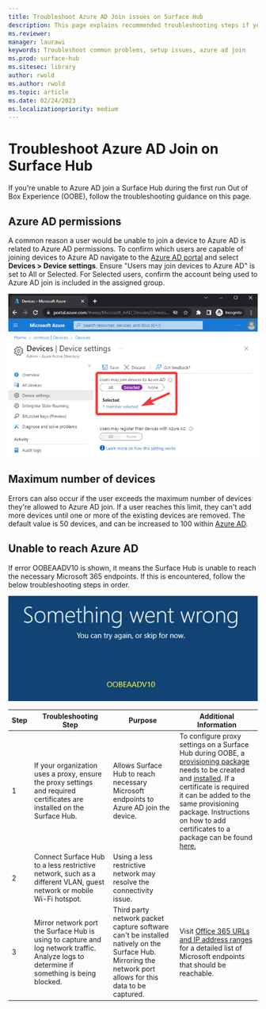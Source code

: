 ```yaml
---
title: Troubleshoot Azure AD Join issues on Surface Hub
description: This page explains recommended troubleshooting steps if you're unable to Azure AD join a Surface Hub during the out of box experience.
ms.reviewer: 
manager: laurawi
keywords: Troubleshoot common problems, setup issues, azure ad join
ms.prod: surface-hub
ms.sitesec: library
author: rwold
ms.author: rwold
ms.topic: article
ms.date: 02/24/2023
ms.localizationpriority: medium
---
```


# Troubleshoot Azure AD Join on Surface Hub

If you're unable to Azure AD join a Surface Hub during the first run Out of Box Experience (OOBE), follow the troubleshooting guidance on this page.

## Azure AD permissions

A common reason a user would be unable to join a device to Azure AD is related to Azure AD permissions. To confirm which users are capable of joining devices to Azure AD navigate to the [Azure AD portal](https://portal.azure.com/#view/Microsoft_AAD_IAM/ActiveDirectoryMenuBlade/~/Overview) and select **Devices > Device settings**. Ensure "Users may join devices to Azure AD" is set to All or Selected. For Selected users, confirm the account being used to Azure AD join is included in the assigned group.

![Showing Azure device settings page where users can be scoped to join devices to Azure AD](images/troubleshoot-azure-ad-join-1.png)

## Maximum number of devices

Errors can also occur if the user exceeds the maximum number of devices they're allowed to Azure AD join. If a user reaches this limit, they can't add more devices until one or more of the existing devices are removed. The default value is 50 devices, and can be increased to 100 within [Azure AD](/azure/active-directory/devices/device-management-azure-portal#configure-device-settings).

## Unable to reach Azure AD

If error OOBEAADV10 is shown, it means the Surface Hub is unable to reach the necessary Microsoft 365 endpoints. If this is encountered, follow the below troubleshooting steps in order.

![Imagine showing an error of "something went wrong" with error code OOBEAADV10](images/troubleshoot-azure-ad-join-2.png)

| **Step** | **Troubleshooting Step**                                                                                                                  | **Purpose**                                                                                                                                                  | **Additional Information**                                                                                                                                                                                                                                                                                                                                                                                                                                                                                                                                                                                              |
| -------- | ----------------------------------------------------------------------------------------------------------------------------------------- | ------------------------------------------------------------------------------------------------------------------------------------------------------------ | ----------------------------------------------------------------------------------------------------------------------------------------------------------------------------------------------------------------------------------------------------------------------------------------------------------------------------------------------------------------------------------------------------------------------------------------------------------------------------------------------------------------------------------------------------------------------------------------------------------------------- |
| 1        | If your organization uses a proxy, ensure the proxy settings and required certificates are installed on the Surface Hub.          | Allows Surface Hub to reach necessary Microsoft endpoints to Azure AD join the device.                                                                       | To configure proxy settings on a Surface Hub during OOBE, a [provisioning package](/surface-hub/provisioning-packages-for-surface-hub) needs to be created and [installed](/surface-hub/provisioning-packages-for-surface-hub#apply-a-provisioning-package-to-surface-hub). If a certificate is required it can be added to the same provisioning package. Instructions on how to add certificates to a package can be found [here.](/surface-hub/provisioning-packages-for-surface-hub#add-a-certificate-to-your-package) |
| 2        | Connect Surface Hub to a less restrictive network, such as a different VLAN, guest network or mobile Wi-Fi hotspot.                       | Using a less restrictive network may resolve the connectivity issue.                                                                               |                                                                                                                                                                                                                                                                                                                                                                                                                                                                                    |
| 3        | Mirror network port the Surface Hub is using to capture and log network traffic. Analyze logs to determine if something is being blocked. | Third party network packet capture software can't be installed natively on the Surface Hub. Mirroring the network port allows for this data to be captured. | Visit [Office 365 URLs and IP address ranges](/microsoft-365/enterprise/urls-and-ip-address-ranges?view=o365-worldwide) for a detailed list of Microsoft endpoints that should be reachable.                                                                                                                                                                                                                                                                                                                                                                                           |
